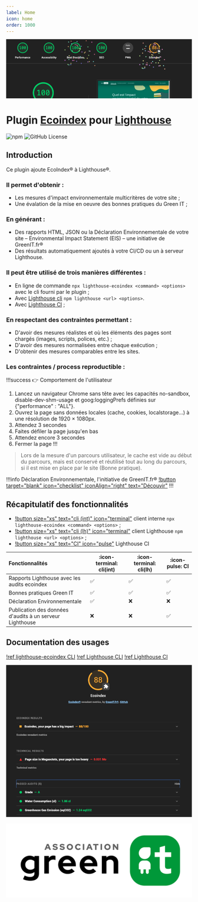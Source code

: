 ```yaml
---
label: Home
icon: home
order: 1000
---
```


![](./ecoindex-intro.png)

# Plugin [Ecoindex](https://www.ecoindex.fr) pour [Lighthouse](https://github.com/GoogleChrome/lighthouse)

![npm](https://img.shields.io/npm/v/lighthouse-plugin-ecoindex) ![GitHub License](https://img.shields.io/github/license/NovaGaia/lighthouse-plugin-ecoindex)

## Introduction

Ce plugin ajoute EcoIndex® à Lighthouse®.

### Il permet d'obtenir :

- Les mesures d'impact environnementale multicritères de votre site ;
- Une évalation de la mise en oeuvre des bonnes pratiques du Green IT ;

### En générant :

- Des rapports HTML, JSON ou la Déclaration Environnementale de votre site – Environmental Impact Statement (EIS) – une initiative de GreenIT.fr®
- Des résultats automatiquement ajoutés à votre CI/CD ou un à serveur Lighthouse.

### Il peut être utilisé de trois manières différentes :

- En ligne de commande `npx lighthouse-ecoindex <command> <options>` avec le cli fourni par le plugin ;
- Avec [Lighthouse cli](https://github.com/GoogleChrome/lighthouse#using-the-node-cli) `npm lighthouse <url> <options>`.
- Avec [Lighthouse CI](https://github.com/GoogleChrome/lighthouse-ci#readme) ;

### En respectant des contraintes permettant :

- D'avoir des mesures réalistes et où les éléments des pages sont chargés (images, scripts, polices, etc.) ;
- D'avoir des mesures normalisées entre chaque exécution ;
- D'obtenir des mesures comparables entre les sites.

### Les contraintes / process reproductible :

!!!success 👉 Comportement de l'utilisateur

1. Lancez un navigateur Chrome sans tête avec les capacités no-sandbox, disable-dev-shm-usage et goog:loggingPrefs définies sur {"performance" : "ALL"}.
2. Ouvrez la page sans données locales (cache, cookies, localstorage...) à une résolution de 1920 × 1080px.
3. Attendez 3 secondes
4. Faites défiler la page jusqu'en bas
5. Attendez encore 3 secondes
6. Fermer la page
   !!!

> Lors de la mesure d'un parcours utilisateur, le cache est vide au début du parcours, mais est conservé et réutilisé tout au long du parcours, si il est mise en place par le site (Bonne pratique).

!!!info Déclaration Environnementale, l'initiative de GreenIT.fr®
[!button target="blank" icon="checklist" iconAlign="right" text="Découvir"](https://declaration.greenit.fr/)
!!!

## Récapitulatif des fonctionnalités

- [!button size="xs" text="cli (int)" icon="terminal"](./guides/1-lighthouse-ecoindex-cli.md) client interne `npx lighthouse-ecoindex <command> <options>` ;
- [!button size="xs" text="cli (lh)" icon="terminal"](./guides/2-lighthouse-cli.md) client Lighthouse `npm lighthouse <url> <options>` ;
- [!button size="xs" text="CI" icon="pulse"](./guides/3-lighthouse-ci.md) Lighthouse CI

| Fonctionnalités                                          | :icon-terminal: cli(int) | :icon-terminal: cli(lh) | :icon-pulse: CI |
| :------------------------------------------------------- | ------------------------ | ----------------------- | --------------- |
| Rapports Lighthouse avec les audits ecoindex             | ✅                       | ✅                      | ✅              |
| Bonnes pratiques Green IT                                | ✅                       | ✅                      | ✅              |
| Déclaration Environnementale                             | ✅                       | ❌                      | ❌              |
| Publication des données d'audits à un serveur Lighthouse | ❌                       | ❌                      | ✅              |

## Documentation des usages

[!ref lighthouse-ecoindex CLI](/guides/1-lighthouse-ecoindex-cli.md)
[!ref Lighthouse CLI](/guides/2-lighthouse-cli.md)
[!ref Lighthouse CI](/guides/3-lighthouse-ci.md)

![Details of plugin results](./ecoindex-results.png)

[![](./static/logo-asso-greenit.svg "Aller sur le site de l'association")](https://asso.greenit.fr/)
